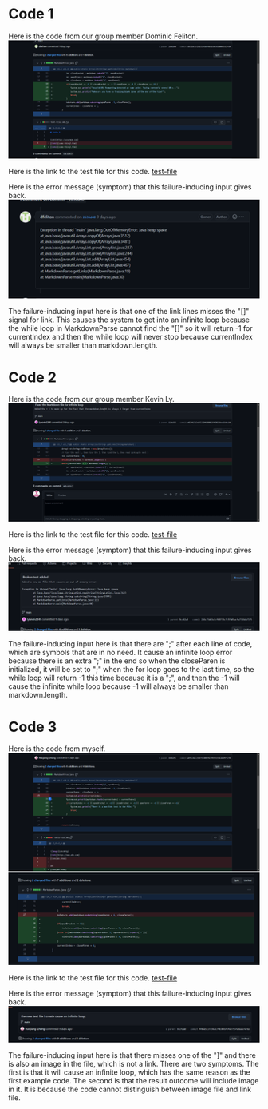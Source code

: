 # Code 1

Here is the code from our group member Dominic Feliton. 
![image](code-1.png)

Here is the link to the test file for this code. 
[test-file](https://github.com/dfeliton/markdown-parser/commit/2636d40ea59b6d3211291d4c18f07343ddb6b7bd)

Here is the error message (symptom) that this failure-inducing input gives back. 
![image](error-message-code1.png)

The failure-inducing input here is that one of the link lines misses the "[]" signal for link. This causes the system to get into an infinite loop because the while loop in MarkdownParse cannot find the "[]" so it will return -1 for currentIndex and then the while loop will never stop because currentIndex will always be smaller than markdown.length. 

# Code 2

Here is the code from our group member Kevin Ly. 
![image](code-2.png)

Here is the link to the test file for this code. 
[test-file](https://github.com/lykevin2341/markdown-parser/commit/266c73d43e7cfb0738c7c97a07acfa7316da71f5)

Here is the error message (symptom) that this failure-inducing input gives back. 
![image](error-message-code2.png)

The failure-inducing input here is that there are ";" after each line of code, which are symbols that are in no need. It cause an infinite loop error because there is an extra ";" in the end so when the closeParen is initialized, it will be set to ";" when the for loop goes to the last time, so the while loop will return -1 this time because it is a ";", and then the -1 will cause the infinite while loop because -1 will always be smaller than markdown.length. 

# Code 3

Here is the code from myself. 
![image](code-3.png)
![image](code-4.png)

Here is the link to the test file for this code. 
[test-file](https://github.com/Ruojiang-Zhang/markdown-parser/commit/440ed5c3fc96dc7403091434e37554a8aaa7ef82)

Here is the error message (symptom) that this failure-inducing input gives back. 
![image](error-message-code3.png)

The failure-inducing input here is that there misses one of the "]" and there is also an image in the file, which is not a link. There are two symptoms. The first is that it will cause an infinite loop, which has the same reason as the first example code. The second is that the result outcome will include image in it. It is because the code cannot distinguish between image file and link file. 